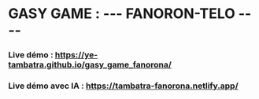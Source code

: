 # GASY GAME : --- FANORON-TELO ----

### Live démo : https://ye-tambatra.github.io/gasy_game_fanorona/

### Live démo avec IA : https://tambatra-fanorona.netlify.app/

